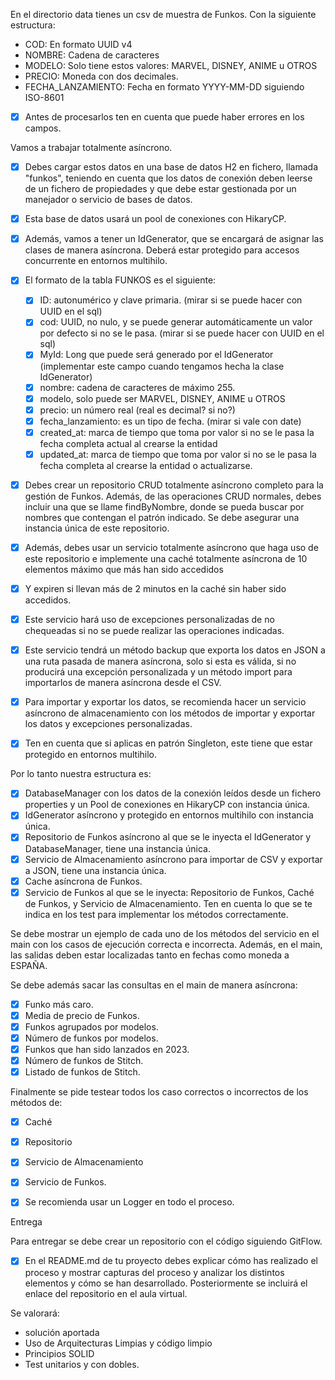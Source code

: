 En el directorio data tienes un csv de muestra de Funkos. Con la siguiente estructura:

- COD: En formato UUID v4
- NOMBRE: Cadena de caracteres
- MODELO: Solo tiene estos valores: MARVEL, DISNEY, ANIME u OTROS
- PRECIO: Moneda con dos decimales.
- FECHA_LANZAMIENTO: Fecha en formato YYYY-MM-DD siguiendo ISO-8601

- [x] Antes de procesarlos ten en cuenta que puede haber errores en los campos.

Vamos a trabajar totalmente asíncrono.

- [x] Debes cargar estos datos en una base de datos H2 en fichero, llamada "funkos", teniendo en cuenta que los datos de
  conexión deben leerse de un fichero de propiedades y que debe estar gestionada por un manejador o servicio de bases de
  datos.
- [x] Esta base de datos usará un pool de conexiones con HikaryCP.

- [x] Además, vamos a tener un IdGenerator, que se encargará de asignar las clases de manera asíncrona. Deberá estar
  protegido para accesos concurrente en entornos multihilo.

- [x] El formato de la tabla FUNKOS es el siguiente:
    - [x] ID: autonumérico y clave primaria. (mirar si se puede hacer con UUID en el sql)
    - [x] cod: UUID, no nulo, y se puede generar automáticamente un valor por defecto si no se le pasa. (mirar si se
      puede hacer con UUID en el sql)
    - [x] MyId: Long que puede será generado por el IdGenerator (implementar este campo cuando tengamos hecha la clase
      IdGenerator)
    - [x] nombre: cadena de caracteres de máximo 255.
    - [x] modelo, solo puede ser MARVEL, DISNEY, ANIME u OTROS
    - [x] precio: un número real (real es decimal? si no?)
    - [x] fecha_lanzamiento: es un tipo de fecha. (mirar si vale con date)
    - [x] created_at: marca de tiempo que toma por valor si no se le pasa la fecha completa actual al crearse la entidad
    - [x] updated_at: marca de tiempo que toma por valor si no se le pasa la fecha completa al crearse la entidad o
      actualizarse.

- [x] Debes crear un repositorio CRUD totalmente asíncrono completo para la gestión de Funkos. Además, de las
  operaciones CRUD normales, debes incluir una que se llame findByNombre, donde se pueda buscar por nombres que
  contengan el patrón indicado.
  Se debe asegurar una instancia única de este repositorio.


- [x] Además, debes usar un servicio totalmente asíncrono que haga uso de este repositorio e implemente una caché
  totalmente asíncrona de 10 elementos máximo que más han sido accedidos
- [x] Y expiren si llevan más de 2 minutos en la caché sin haber sido accedidos.
- [x] Este servicio hará uso de excepciones personalizadas de no chequeadas si no se puede realizar las
  operaciones indicadas.

- [x] Este servicio tendrá un método backup que exporta los datos en JSON a una ruta pasada de manera asíncrona, solo si
  esta es válida, si no producirá una excepción personalizada y un método import para importarlos de manera asíncrona
  desde el CSV.

- [x] Para importar y exportar los datos, se recomienda hacer un servicio asíncrono de almacenamiento con los métodos de
  importar y exportar los datos y excepciones personalizadas.

- [x] Ten en cuenta que si aplicas en patrón Singleton, este tiene que estar protegido en entornos multihilo.

Por lo tanto nuestra estructura es:

- [x] DatabaseManager con los datos de la conexión leídos desde un fichero properties y un Pool de conexiones en
  HikaryCP con instancia única.
- [x] IdGenerator asíncrono y protegido en entornos multihilo con instancia única.
- [x] Repositorio de Funkos asíncrono al que se le inyecta el IdGenerator y DatabaseManager, tiene una instancia única.
- [x] Servicio de Almacenamiento asíncrono para importar de CSV y exportar a JSON, tiene una instancia única.
- [x] Cache asíncrona de Funkos.
- [x] Servicio de Funkos al que se le inyecta: Repositorio de Funkos, Caché de Funkos, y Servicio de Almacenamiento. Ten
  en cuenta lo que se te indica en los test para implementar los métodos correctamente.

Se debe mostrar un ejemplo de cada uno de los métodos del servicio en el main con los casos de ejecución correcta e
incorrecta. Además, en el main, las salidas deben estar localizadas tanto en fechas como moneda a ESPAÑA.

Se debe además sacar las consultas en el main de manera asíncrona:

- [x] Funko más caro.
- [x] Media de precio de Funkos.
- [x] Funkos agrupados por modelos.
- [x] Número de funkos por modelos.
- [x] Funkos que han sido lanzados en 2023.
- [x] Número de funkos de Stitch.
- [x] Listado de funkos de Stitch.

Finalmente se pide testear todos los caso correctos o incorrectos de los métodos de:

- [x] Caché
- [x] Repositorio
- [x] Servicio de Almacenamiento
- [x] Servicio de Funkos.

- [x] Se recomienda usar un Logger en todo el proceso.

Entrega

Para entregar se debe crear un repositorio con el código siguiendo GitFlow.

- [x] En el README.md de tu proyecto debes explicar cómo has realizado el proceso y mostrar capturas del proceso y
  analizar
  los distintos elementos y cómo se han desarrollado. Posteriormente se incluirá el enlace del repositorio en el aula
  virtual.

Se valorará:

- solución aportada
- Uso de Arquitecturas Limpias y código limpio
- Principios SOLID
- Test unitarios y con dobles.